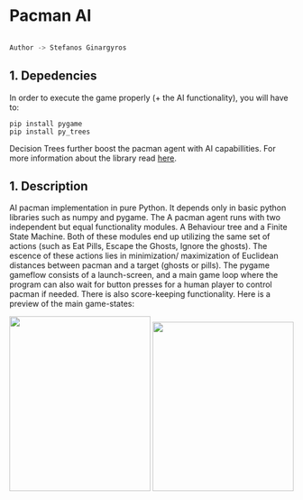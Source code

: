 # Pacman AI
```python

Author -> Stefanos Ginargyros

```


## 1. Depedencies

In order to execute the game properly (+ the AI functionality), you will have to:

```
pip install pygame
pip install py_trees
``` 

Decision Trees further boost the pacman agent with AI capabillities. For more information about the library read [here](https://py-trees.readthedocs.io/en/devel/).


## 1. Description
  
AI pacman implementation in pure Python. It depends only in basic python libraries such as numpy and pygame. The A pacman agent runs with two independent but equal functionality modules. A Behaviour tree and a Finite State Machine. Both of these modules end up utilizing the same set of actions (such as Eat Pills, Escape the Ghosts, Ignore the ghosts). The escence of these actions lies in minimization/ maximization of Euclidean distances between pacman and a target (ghosts or pills). The pygame gameflow consists of a launch-screen, and a main game loop where the program can also wait for button presses for a human player to control pacman if needed. There is also score-keeping functionality. Here is a preview of the main game-states:


<img src="https://github.com/stefgina/pacman-python-AI/blob/main/pacman1.png" width="250" height="310">
<img src="https://github.com/stefgina/pacman-python-AI/blob/main/pacman2.png" width="250" height="300">
